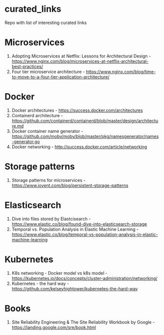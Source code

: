 # curated_links
Repo with list of interesting curated links

# Microservices

1. Adopting Microservices at Netflix: Lessons for Architectural Design - https://www.nginx.com/blog/microservices-at-netflix-architectural-best-practices/
2. Four tier microservice architecture - https://www.nginx.com/blog/time-to-move-to-a-four-tier-application-architecture/

# Docker

1. Docker architectures - https://success.docker.com/architectures
2. Containerd architecture - https://github.com/containerd/containerd/blob/master/design/architecture.md
3. Docker container name generator - https://github.com/moby/moby/blob/master/pkg/namesgenerator/names-generator.go
4. Docker networking - http://success.docker.com/article/networking

# Storage patterns

1. Storage patterns for microservices - https://www.joyent.com/blog/persistent-storage-patterns

# Elasticsearch

1. Dive into files stored by Elastcisearch - https://www.elastic.co/blog/found-dive-into-elasticsearch-storage
2. Temporal vs. Population Analysis in Elastic Machine Learning - https://www.elastic.co/blog/temporal-vs-population-analysis-in-elastic-machine-learning

# Kubernetes
1. K8s networking - Docker model vs k8s model - https://kubernetes.io/docs/concepts/cluster-administration/networking/
2. Kubernetes - the hard way - https://github.com/kelseyhightower/kubernetes-the-hard-way

# Books
1. Site Reliability Engineering & The Site Reliability Workbook by Google - https://landing.google.com/sre/book.html


